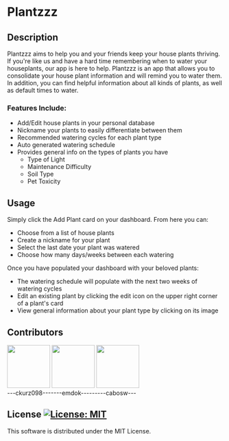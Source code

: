 # Plantzzz

## Description
Plantzzz aims to help you and your friends keep your house plants thriving. If you're like us and have a hard time remembering when to water your houseplants, our app is here to help. Plantzzz is an app that allows you to consolidate your house plant information and will remind you to water them. In addition, you can find helpful information about all kinds of plants, as well as default times to water.

### Features Include:
- Add/Edit house plants in your personal database
- Nickname your plants to easily differentiate between them
- Recommended watering cycles for each plant type
- Auto generated watering schedule
- Provides general info on the types of plants you have
  - Type of Light 
  - Maintenance Difficulty
  - Soil Type
  - Pet Toxicity 
       

## Usage
Simply click the Add Plant card on your dashboard. From here you can:   
- Choose from a list of house plants   
- Create a nickname for your plant
- Select the last date your plant was watered
- Choose how many days/weeks between each watering

Once you have populated your dashboard with your beloved plants:   
- The watering schedule will populate with the next two weeks of watering cycles
- Edit an existing plant by clicking the edit icon on the upper right corner of a plant's card
- View general information about your plant type by clicking on its image

## Contributors

[<img href="www.google.com" src="https://avatars.githubusercontent.com/u/90714216?v=4" width='100px'/>](https://github.com/ChrisKurz098)
[<img src="https://avatars.githubusercontent.com/u/16203513?v=4" width='100px'/>](https://github.com/emdok)
[<img src="https://avatars.githubusercontent.com/u/88542124?v=4" width='100px'/>](https://github.com/cabosw)   
 ---ckurz098-------emdok---------cabosw---         

## License  [![License: MIT](https://img.shields.io/badge/License-MIT-yellow.svg)](https://opensource.org/licenses/MIT)
This software is distributed under the MIT License. 



